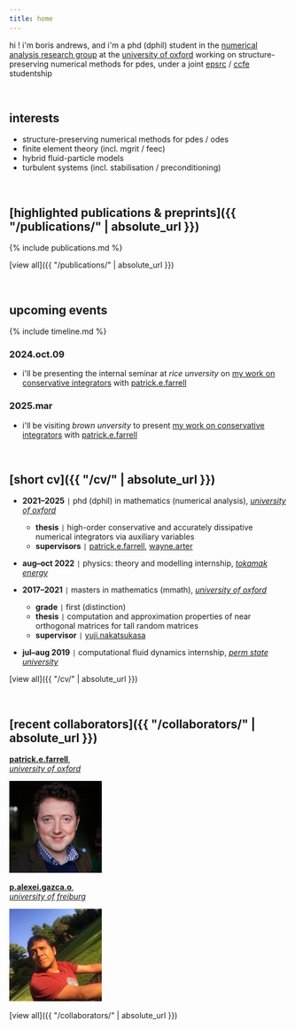 ```yaml
---
title: home
---
```


hi ! i'm boris andrews, and i'm a phd (dphil) student in the [numerical analysis research group](https://www.maths.ox.ac.uk/groups/numerical-analysis) at the [university of oxford](https://www.maths.ox.ac.uk/) working on structure-preserving numerical methods for pdes, under a joint [epsrc](https://www.ukri.org/councils/epsrc/) / [ccfe](https://ccfe.ukaea.uk/) studentship

<br>

## interests

- structure-preserving numerical methods for pdes / odes
- finite element theory (incl. mgrit / feec)
- hybrid fluid-particle models
- turbulent systems (incl. stabilisation / preconditioning)

<br>

## [highlighted publications & preprints]({{ "/publications/" | absolute_url }})

{% include publications.md %}

[view all]({{ "/publications/" | absolute_url }})

<br>

## upcoming events

{% include timeline.md %}

<div class="timeline">
  <div class="outer">
    <div class="card">
      <div class="info">
        <h3 class="title">2024.oct.09</h3>
        <p><ul>
          <li>i'll be presenting the internal seminar at <em>rice unversity</em> on <a href="publications/sp-schemes/index.md">my work on conservative integrators</a> with <a href="https://pefarrell.org/">patrick.e.farrell</a></li>
        </ul></p>
      </div>
    </div>
    <div class="card">
      <div class="info">
        <h3 class="title">2025.mar</h3>
        <p><ul>
          <li>i'll be visiting <em>brown unversity</em> to present <a href="publications/sp-schemes/index.md">my work on conservative integrators</a> with <a href="https://pefarrell.org/">patrick.e.farrell</a></li>
        </ul></p>
      </div>
    </div>
  </div>
</div>

<br>

## [short cv]({{ "/cv/" | absolute_url }})

- **2021–2025** <code>&#124;</code> phd (dphil) in mathematics (numerical analysis), [*university of oxford*](https://www.maths.ox.ac.uk/)
    - **thesis** <code>&#124;</code> high-order conservative and accurately dissipative numerical integrators via auxiliary variables
    - **supervisors** <code>&#124;</code> [patrick.e.farrell](https://pefarrell.org/), [wayne.arter](https://www.linkedin.com/in/wayne-arter-86375211/)
- **aug–oct 2022** <code>&#124;</code> physics: theory and modelling internship, [*tokamak energy*](https://tokamakenergy.com/)
  
- **2017–2021** <code>&#124;</code> masters in mathematics (mmath), [*university of oxford*](https://www.maths.ox.ac.uk/)
    - **grade** <code>&#124;</code> first (distinction)
    - **thesis** <code>&#124;</code> computation and approximation properties of near orthogonal matrices for tall random matrices
    - **supervisor** <code>&#124;</code> [yuji.nakatsukasa](https://people.maths.ox.ac.uk/nakatsukasa/)
- **jul–aug 2019** <code>&#124;</code> computational fluid dynamics internship, [*perm state university*](http://en.psu.ru/)

[view all]({{ "/cv/" | absolute_url }})

<br>

## [recent collaborators]({{ "/collaborators/" | absolute_url }})

[**patrick.e.farrell**](https://pefarrell.org/), <br>
[*university of oxford*](https://www.maths.ox.ac.uk/)

<img src="/assets/img/collaborators/patrick.jpg" alt="patrick.e.farrell" width="167" />

[**p.alexei.gazca.o**](https://gazcaorozco.github.io/home/), <br>
[*university of freiburg*](https://www.math.uni-freiburg.de/index.html)

<img src="/assets/img/collaborators/alexei.jpeg" alt="p.alexei.gazca.o" width="167" />

[view all]({{ "/collaborators/" | absolute_url }})
